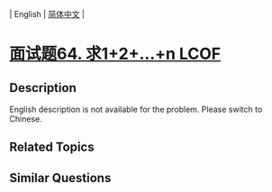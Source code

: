 
| English | [简体中文](README.md) |

# [面试题64. 求1+2+…+n LCOF](https://leetcode-cn.com/problems/qiu-12n-lcof/)

## Description

<p>English description is not available for the problem. Please switch to Chinese.</p>


## Related Topics



## Similar Questions


